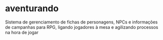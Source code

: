 # aventurando
Sistema de gerenciamento de fichas de personagens, NPCs e informações de campanhas para RPG, ligando jogadores à mesa e agilizando processos na hora de jogar
